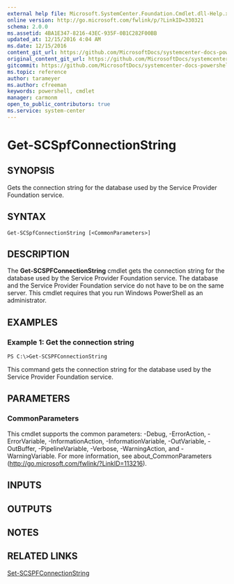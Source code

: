 ```yaml
---
external help file: Microsoft.SystemCenter.Foundation.Cmdlet.dll-Help.xml
online version: http://go.microsoft.com/fwlink/p/?LinkID=330321
schema: 2.0.0
ms.assetid: 4BA1E347-8216-43EC-935F-0B1C282F00BB
updated_at: 12/15/2016 4:04 AM
ms.date: 12/15/2016
content_git_url: https://github.com/MicrosoftDocs/systemcenter-docs-powershell/blob/master/systemcenter-cmdlets/SystemCenter2016/ServiceProviderFoundation/vlatest/Get-SCSPFConnectionString.md
original_content_git_url: https://github.com/MicrosoftDocs/systemcenter-docs-powershell/blob/master/systemcenter-cmdlets/SystemCenter2016/ServiceProviderFoundation/vlatest/Get-SCSPFConnectionString.md
gitcommit: https://github.com/MicrosoftDocs/systemcenter-docs-powershell/blob/7df4508c7b907a214e6a8eca76037b06065ef078/systemcenter-cmdlets/SystemCenter2016/ServiceProviderFoundation/vlatest/Get-SCSPFConnectionString.md
ms.topic: reference
author: tarameyer
ms.author: cfreeman
keywords: powershell, cmdlet
manager: carmonm
open_to_public_contributors: true
ms.service: system-center
---
```


# Get-SCSpfConnectionString

## SYNOPSIS
Gets the connection string for the database used by the Service Provider Foundation service.

## SYNTAX

```
Get-SCSpfConnectionString [<CommonParameters>]
```

## DESCRIPTION
The **Get-SCSPFConnectionString** cmdlet gets the connection string for the database used by the Service Provider Foundation service.
The database and the Service Provider Foundation service do not have to be on the same server.
This cmdlet requires that you run Windows PowerShell as an administrator.

## EXAMPLES

### Example 1: Get the connection string
```
PS C:\>Get-SCSPFConnectionString
```

This command gets the connection string for the database used by the Service Provider Foundation service.

## PARAMETERS

### CommonParameters
This cmdlet supports the common parameters: -Debug, -ErrorAction, -ErrorVariable, -InformationAction, -InformationVariable, -OutVariable, -OutBuffer, -PipelineVariable, -Verbose, -WarningAction, and -WarningVariable. For more information, see about_CommonParameters (http://go.microsoft.com/fwlink/?LinkID=113216).

## INPUTS

## OUTPUTS

## NOTES

## RELATED LINKS

[Set-SCSPFConnectionString](xref:SystemCenter2016/ServiceProviderFoundation/vlatest/Set-SCSPFConnectionString.md)

